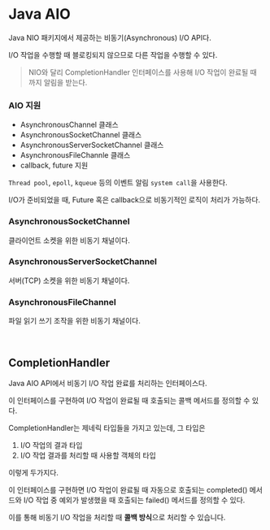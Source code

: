 # Java AIO

Java NIO 패키지에서 제공하는 비동기(Asynchronous) I/O API다.

I/O 작업을 수행할 때 블로킹되지 않으므로 다른 작업을 수행할 수 있다.

> NIO와 달리 CompletionHandler 인터페이스를 사용해 I/O 작업이 완료될 때 까지 알림을 받는다.




### AIO 지원 
- AsynchronousChannel 클래스
- AsynchronousSocketChannel 클래스
- AsynchronousServerSocketChannel 클래스
- AsynchronousFileChannle 클래스
- callback, future 지원


`Thread pool`, `epoll`, `kqueue` 등의 이벤트 알림 `system call`을 사용한다.

I/O가 준비되었을 때, Future 혹은 callback으로 비동기적인 로직이 처리가 가능하다.


### AsynchronousSocketChannel

클라이언트 소켓을 위한 비동기 채널이다.

### AsynchronousServerSocketChannel

서버(TCP) 소켓을 위한 비동기 채널이다.

### AsynchronousFileChannel

파일 읽기 쓰기 조작을 위한 비동기 채널이다.

<br>

## CompletionHandler



Java AIO API에서 비동기 I/O 작업 완료를 처리하는 인터페이스다.

이 인터페이스를 구현하여 I/O 작업이 완료될 때 호출되는 콜백 메서드를 정의할 수 있다.

CompletionHandler는 제네릭 타입들을 가지고 있는데, 그 타입은
1. I/O 작업의 결과 타입
2. I/O 작업 결과를 처리할 때 사용할 객체의 타입

이렇게 두가지다.

이 인터페이스를 구현하면 I/O 작업이 완료될 때 자동으로 호출되는 completed() 메서드와 I/O 작업 중 예외가 발생했을 때 호출되는 failed() 메서드를 정의할 수 있다.

이를 통해 비동기 I/O 작업을 처리할 때 **콜백 방식**으로 처리할 수 있습니다.
